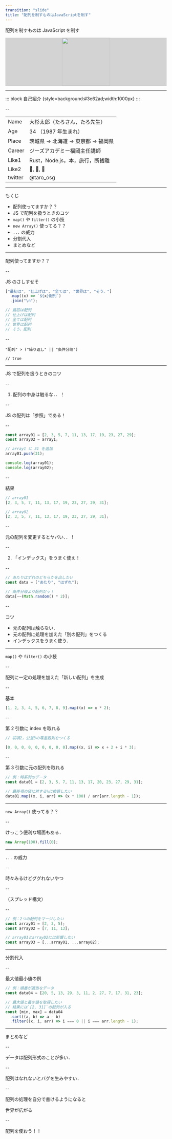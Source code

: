 ```yaml
---
transition: "slide"
title: "配列を制すものはJavaScriptを制す"
---
```


配列を制すものは JavaScript を制す

<div style="display:flex;justify-content:space-evenly;background:lightgray;">
<img src="https://upload.wikimedia.org/wikipedia/commons/thumb/9/99/Unofficial_JavaScript_logo_2.svg/800px-Unofficial_JavaScript_logo_2.svg.png" alt="" style="height:150px;">
<!-- <img src="https://upload.wikimedia.org/wikipedia/commons/thumb/8/84/Deno.svg/1200px-Deno.svg.png" alt="" style="height:150px;">
<img src="https://is3-ssl.mzstatic.com/image/thumb/Purple126/v4/05/bb/5a/05bb5ab0-7505-3a7b-f29e-78ddb6f20dbc/AppIcon-85-220-0-4-2x.png/1200x630bb.png" alt="" style="height:150px;"> -->
</div>

---

::: block
自己紹介 {style=background:#3e62ad;width:1000px}
:::

--

|         |                                      |
| ------- | ------------------------------------ |
| Name    | 大杉太郎（たろさん，たろ先生）       |
| Age     | 34 （1987 年生まれ）                 |
| Place   | 茨城県 -> 北海道 -> 東京都 -> 福岡県 |
| Career  | ジーズアカデミー福岡主任講師         |
| Like1   | Rust，Node.js，本，旅行，断捨離      |
| Like2   | 🥃, 🍺, 🍷                           |
| twitter | @taro_osg                            |

---

もくじ

- 配列使ってますか？？
- JS で配列を扱うときのコツ
- `map()` や `filter()` の小技
- `new Array()` 使ってる？？
- `...` の威力
- 分割代入
- まとめなど

---

配列使ってますか？？

--

JS のさしすせそ

```js
["最初は", "仕上げは", "全ては", "世界は", "そう，"]
  .map((x) => `${x}配列`)
  .join("\n");

// 最初は配列
// 仕上げは配列
// 全ては配列
// 世界は配列
// そう，配列
```

--

`"配列" > ("繰り返し" || "条件分岐") `

`// true`

---

JS で配列を扱うときのコツ

--

1. 配列の中身は触るな．．！

--

JS の配列は「参照」である！

--

```js
const array01 = [2, 3, 5, 7, 11, 13, 17, 19, 23, 27, 29];
const array02 = array1;

// array1 に 31 を追加
array01.push(31);

console.log(array01);
console.log(array02);
```

--

結果

```js
// array01
[2, 3, 5, 7, 11, 13, 17, 19, 23, 27, 29, 31];

// array02
[2, 3, 5, 7, 11, 13, 17, 19, 23, 27, 29, 31];
```

--

元の配列を変更するとヤバい．．！

--

2. 「インデックス」をうまく使え！

--

```js
// あたりはずれのどちらかを出したい
const data = ["あたり", "はずれ"];

// 条件分岐より配列だッ！
data[~~(Math.random() * 2)];
```

--

コツ

- 元の配列は触らない．
- 元の配列に処理を加えた「別の配列」をつくる
- インデックスをうまく使う．

---

`map()` や `filter()` の小技

--

配列に一定の処理を加えた「新しい配列」を生成

--

基本

```js
[1, 2, 3, 4, 5, 6, 7, 8, 9].map((x) => x * 2);
```

--

第 2 引数に index を取れる

```js
// 初項2，公差3の等差数列をつくる

[0, 0, 0, 0, 0, 0, 0, 0, 0].map((x, i) => x + 2 + i * 3);
```

--

第 3 引数に元の配列を取れる

```js
// 例：時系列のデータ
const data01 = [2, 3, 5, 7, 11, 13, 17, 20, 23, 27, 29, 31];

// 最終項の値に対する%に換算したい
data01.map((x, i, arr) => (x * 100) / arr[arr.length - 1]);
```

---

`new Array()` 使ってる？？

--

けっこう便利な場面もある．

```js
new Array(100).fill(0);
```

---

`...` の威力

--

時々みるけどググれないやつ

--

（スプレッド構文）

--

```js
// 例：2つの配列をマージしたい
const array01 = [2, 3, 5];
const array02 = [7, 11, 13];

// array01とarray02には影響しない
const array03 = [...array01, ...array02];
```

---

分割代入

--

最大値最小値の例

```js
// 例：順番が適当なデータ
const data04 = [20, 5, 13, 29, 3, 11, 2, 27, 7, 17, 31, 23];

// 最大値と最小値を取得したい
// 結果には`[2, 31]`の配列が入る
const [min, max] = data04
  .sort((a, b) => a - b)
  .filter((x, i, arr) => i === 0 || i === arr.length - 1);
```

---

まとめなど

--

データは配列形式のことが多い．

--

配列はなれないとバグを生みやすい．

--

配列の処理を自分で書けるようになると

世界が広がる

--

配列を使おう！！
